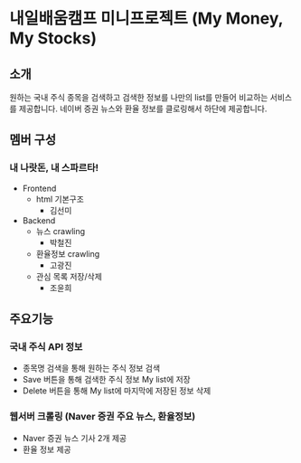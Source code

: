 # 내일배움캠프 미니프로젝트 (My Money, My Stocks)

## 소개
원하는 국내 주식 종목을 검색하고 검색한 정보를 나만의 list를 만들어 비교하는 서비스를 제공합니다.
네이버 증권 뉴스와 환율 정보를 클로링해서 하단에 제공합니다.

## 멤버 구성
### 내 나랏돈, 내 스파르타!
- Frontend
    - html 기본구조  
      - 김선미
- Backend
    - 뉴스 crawling
      - 박철진
    - 환율정보 crawling
      - 고광진
    - 관심 목록 저장/삭제
      - 조윤희

## 주요기능

### 국내 주식 API 정보
- 종목명 검색을 통해 원하는 주식 정보 검색
- Save 버튼을 통해 검색한 주식 정보 My list에 저장
- Delete 버튼을 통해 My list에 마지막에 저장된 정보 삭제

### 웹서버 크롤링 (Naver 증권 주요 뉴스, 환율정보)
- Naver 증권 뉴스 기사 2개 제공
- 환율 정보 제공
